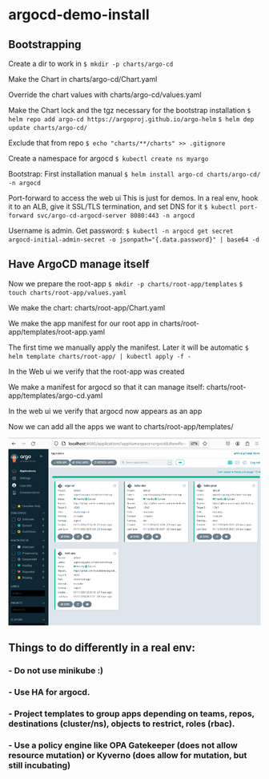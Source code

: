 # argocd-demo-install

## Bootstrapping

Create a dir to work in
`$ mkdir -p charts/argo-cd`

Make the Chart in charts/argo-cd/Chart.yaml

Override the chart values with charts/argo-cd/values.yaml

Make the Chart lock and the tgz necessary for the bootstrap installation
`$ helm repo add argo-cd https://argoproj.github.io/argo-helm`
`$ helm dep update charts/argo-cd/`

Exclude that from repo
`$ echo "charts/**/charts" >> .gitignore`

Create a namespace for argocd
`$ kubectl create ns myargo`

Bootstrap: First installation manual
`$ helm install argo-cd charts/argo-cd/ -n argocd`

Port-forward to access the web ui
This is just for demos. In a real env, hook it to an ALB, give it SSL/TLS termination, and set DNS for it
`$ kubectl port-forward svc/argo-cd-argocd-server 8080:443 -n argocd`

Username is admin. Get password:
`$ kubectl -n argocd get secret argocd-initial-admin-secret -o jsonpath="{.data.password}" | base64 -d`

## Have ArgoCD manage itself

Now we prepare the root-app
`$ mkdir -p charts/root-app/templates`
`$ touch charts/root-app/values.yaml`

We make the chart: charts/root-app/Chart.yaml

We make the app manifest for our root app in charts/root-app/templates/root-app.yaml

The first time we manually apply the manifest. Later it will be automatic
`$ helm template charts/root-app/ | kubectl apply -f -`

In the Web ui we verify that the root-app was created

We make a manifest for argocd so that it can manage itself: charts/root-app/templates/argo-cd.yaml

In the web ui we verify that argocd now appears as an app

Now we can add all the apps we want to charts/root-app/templates/

![Screenshot of the final result](/docs/assets/images/final_result.png)

## Things to do differently in a real env:
### - Do not use minikube :)
### - Use HA for argocd.
### - Project templates to group apps depending on teams, repos, destinations (cluster/ns), objects to restrict, roles (rbac).
### - Use a policy engine like OPA Gatekeeper (does not allow resource mutation) or Kyverno (does allow for mutation, but still incubating)

